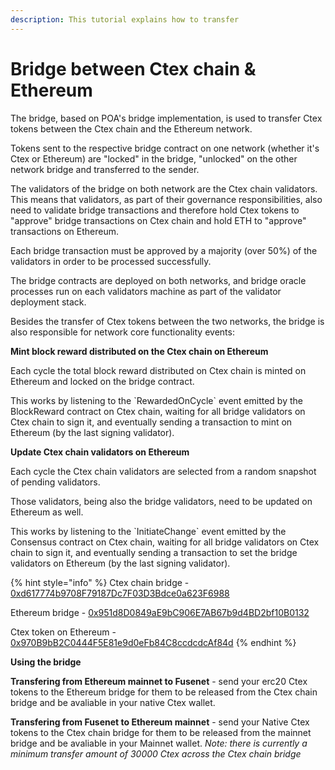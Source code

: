 ```yaml
---
description: This tutorial explains how to transfer
---
```


# Bridge between Ctex chain & Ethereum

The bridge, based on POA's bridge implementation, is used to transfer Ctex tokens between the Ctex chain and the Ethereum network.

Tokens sent to the respective bridge contract on one network \(whether it's Ctex or Ethereum\) are "locked" in the bridge, "unlocked" on the other network bridge and transferred to the sender.

The validators of the bridge on both network are the Ctex chain validators. This means that validators, as part of their governance responsibilities, also need to validate bridge transactions and therefore hold Ctex tokens to "approve" bridge transactions on Ctex chain and hold ETH to "approve" transactions on Ethereum.

Each bridge transaction must be approved by a majority \(over 50%\) of the validators in order to be processed successfully.

The bridge contracts are deployed on both networks, and bridge oracle processes run on each validators machine as part of the validator deployment stack.

Besides the transfer of Ctex tokens between the two networks, the bridge is also responsible for network core functionality events:

**Mint block reward distributed on the Ctex chain on Ethereum**

Each cycle the total block reward distributed on Ctex chain is minted on Ethereum and locked on the bridge contract.

This works by listening to the \`RewardedOnCycle\` event emitted by the BlockReward contract on Ctex chain, waiting for all bridge validators on Ctex chain to sign it, and eventually sending a transaction to mint on Ethereum \(by the last signing validator\).

**Update Ctex chain validators on Ethereum**

Each cycle the Ctex chain validators are selected from a random snapshot of pending validators.

Those validators, being also the bridge validators, need to be updated on Ethereum as well.

This works by listening to the \`InitiateChange\` event emitted by the Consensus contract on Ctex chain, waiting for all bridge validators on Ctex chain to sign it, and eventually sending a transaction to set the bridge validators on Ethereum \(by the last signing validator\).

{% hint style="info" %}
Ctex chain bridge - [0xd617774b9708F79187Dc7F03D3Bdce0a623F6988](https://ctexscan.com/address/0xd617774b9708f79187dc7f03d3bdce0a623f6988)

Ethereum bridge - [0x951d8D0849aE9bC906E7AB67b9d4BD2bf10B0132](https://etherscan.io/address/0x951d8D0849aE9bC906E7AB67b9d4BD2bf10B0132)

Ctex token on Ethereum - [0x970B9bB2C0444F5E81e9d0eFb84C8ccdcdcAf84d](https://etherscan.io/token/0x970B9bB2C0444F5E81e9d0eFb84C8ccdcdcAf84d)
{% endhint %}

**Using the bridge**

**Transfering from Ethereum mainnet to Fusenet** - send your erc20 Ctex tokens to the Ethereum bridge for them to be released from the Ctex chain bridge and be avaliable in your native Ctex wallet.

**Transfering from Fusenet to Ethereum mainnet** - send your Native Ctex tokens to the Ctex chain bridge for them to be released from the mainnet bridge and be avaliable in your Mainnet wallet. _Note: there is currently a minimum transfer amount of 30000 Ctex across the Ctex chain bridge_

